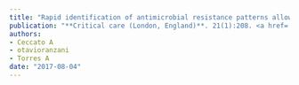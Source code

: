 ```yaml
---
title: "Rapid identification of antimicrobial resistance patterns allows a faster antibiotic adequacy"
publication: "**Critical care (London, England)**. 21(1):208. <a href='https://doi.org/10.1186/s13054-017-1797-8' target='_blank' rel='noopener noreferrer'>10.1186/s13054-017-1797-8</a>"
authors:
- Ceccato A
- otavioranzani
- Torres A
date: "2017-08-04"
---
```

